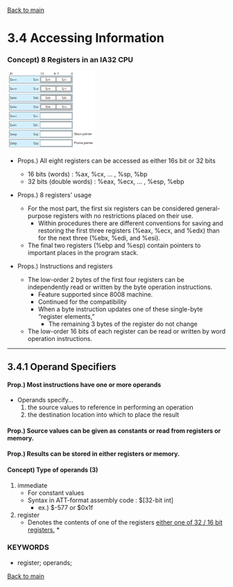 [Back to main](https://github.com/JoonHyeok-hozy-Kim/computer_systems_study#readme)

# 3.4 Accessing Information

### Concept) 8 Registers in an IA32 CPU   
<p align="left">
  <img src="https://github.com/JoonHyeok-hozy-Kim/computer_systems_study/blob/main/contents/ch_03/images/03_04_01_registers_in_ia32_cpu.png" width="40%">
</p>

* Props.) All eight registers can be accessed as either 16s bit or 32 bits
  * 16 bits (words) : %ax, %cx, ... , %sp, %bp
  * 32 bits (double words) : %eax, %ecx, ... , %esp, %ebp


* Props.) 8 registers' usage
  * For the most part, the first six registers can be considered general-purpose registers with no restrictions placed on their use.
    * Within procedures there are different conventions for saving and restoring the first three registers (%eax, %ecx, and %edx) than for the next three (%ebx, %edi, and %esi).
  * The final two registers (%ebp and %esp) contain pointers to important places in the program stack.


* Props.) Instructions and registers
  * The low-order 2 bytes of the first four registers can be independently read or written by the byte operation instructions.
    * Feature supported since 8008 machine.
    * Continued for the compatibility
    * When a byte instruction updates one of these single-byte “register elements,” 
      * The remaining 3 bytes of the register do not change
  * The low-order 16 bits of each register can be read or written by word operation instructions.


---

## 3.4.1 Operand Specifiers

#### Prop.) Most instructions have one or more operands
* Operands specify...
  1. the source values to reference in performing an operation
  2. the destination location into which to place the result

#### Prop.) Source values can be given as constants or read from registers or memory.
#### Prop.) Results can be stored in either registers or memory.

#### Concept) Type of operands (3)
1. immediate
   * For constant values
   * Syntax in ATT-format assembly code : $[32-bit int]
     * ex.) $-577 or $0x1f
2. register
   * Denotes the contents of one of the registers [either one of 32 / 16 bit registers.]()
     * 



### KEYWORDS
* register; operands;


[Back to main](https://github.com/JoonHyeok-hozy-Kim/computer_systems_study#readme)